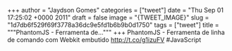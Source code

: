 
+++
author = "Jaydson Gomes"
categories = ["tweet"]
date = "Thu Sep 01 17:25:02 +0000 2011"
draft = false
image = "{TWEET_IMAGE}"
slug = "1d7db6f529f69f3778a36dc9e5fd1b6b9b0d1750"
tags = ["tweet"]
title = """PhantomJS - Ferramenta de..."""
+++
PhantomJS - Ferramenta de linha de comando com Webkit embutido http://t.co/g1izuFV #JavaScript
